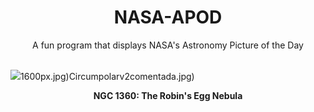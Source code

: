 <div align="center">
  <h1>
    NASA-APOD
  </h1>
</div>
  
<div align="center">
  A fun program that displays NASA's Astronomy Picture of the Day
</div>

<br>

![](https://apod.nasa.gov/apod/image/2308/ngc1360_v2.jpg)1600px.jpg)Circumpolarv2comentada.jpg)

<p align = "center">
  <b>NGC 1360: The Robin's Egg Nebula</b>
</p>
